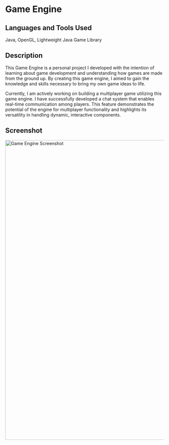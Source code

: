 # Game Engine

## Languages and Tools Used
Java, OpenGL, Lightweight Java Game Library

## Description

This Game Engine is a personal project I developed with the intention of learning about game development and understanding how games are made from the ground up. By creating this game engine, I aimed to gain the knowledge and skills necessary to bring my own game ideas to life.

Currently, I am actively working on building a multiplayer game utilizing this game engine. I have successfully developed a chat system that enables real-time communication among players. This feature demonstrates the potential of the engine for multiplayer functionality and highlights its versatility in handling dynamic, interactive components.

## Screenshot
<img width="955" alt="Game Engine Screenshot" src="https://github.com/DiegoWearden/Game-Engine/assets/127784381/7b84ba6f-66a7-4473-b76f-91a704dafff8">
